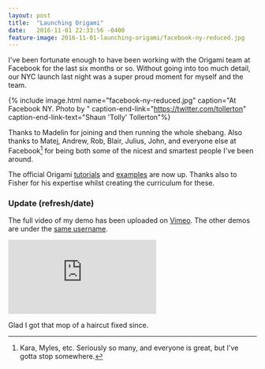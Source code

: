 ```yaml
---
layout: post
title:  "Launching Origami"
date:   2016-11-01 22:33:56 -0400
feature-image: 2016-11-01-launching-origami/facebook-ny-reduced.jpg
---
```


I've been fortunate enough to have been working with the Origami team at Facebook for the last six months or so. Without going into too much detail, our NYC launch last night was a super proud moment for myself and the team.

{% include image.html name="facebook-ny-reduced.jpg" caption="At Facebook NY. Photo by " caption-end-link="https://twitter.com/tollerton" caption-end-link-text="Shaun 'Tolly' Tollerton"%}

Thanks to Madelin for joining and then running the whole shebang. Also thanks to Matej, Andrew, Rob, Blair, Julius, John, and everyone else at Facebook[^facebook] for being both some of the nicest and smartest people I've been around.

The official Origami [tutorials](http://origami.design/tutorials/) and [examples](http://origami.design/examples/) are now up. Thanks also to Fisher for his expertise whilst creating the curriculum for these.

### Update (refresh/date)
The full video of my demo has been uploaded on [Vimeo](https://vimeo.com/192805834). The other demos are under the [same username](https://vimeo.com/facebookorigami).

<div class="intrinsic-container">
  <iframe src="https://player.vimeo.com/video/192805834" frameborder="0" allowfullscreen=""></iframe>
</div>

Glad I got that mop of a haircut fixed since.

[^facebook]: Kara, Myles, etc. Seriously so many, and everyone is great, but I've gotta stop somewhere.
